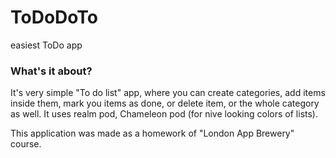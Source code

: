 # ToDoDoTo
easiest ToDo app
### What's it about?

It's very simple "To do list" app, where you can create categories, add items inside them, mark you items as done, or delete item, or the whole category as well.
It uses realm pod, Chameleon pod (for nive looking colors of lists).

This application was made as a homework of "London App Brewery" course.
